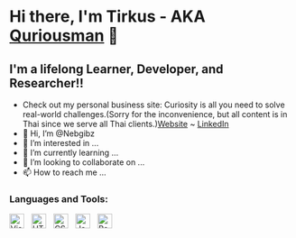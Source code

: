# Hi there, I'm Tirkus - AKA [Quriousman][website] 👋 

## I'm a lifelong Learner, Developer, and Researcher!!
- Check out my personal business site: Curiosity is all you need to solve real-world challenges.(Sorry for the inconvenience, but all content is in Thai since we serve all Thai clients.)[Website][website] ~ [LinkedIn][quriousman-linkedin]
- 👋 Hi, I’m @Nebgibz
- 👀 I’m interested in ...
- 🌱 I’m currently learning ...
- 💞️ I’m looking to collaborate on ...
- 📫 How to reach me ...

### Languages and Tools:

<img align="left" alt="Visual Studio Code" width="26px" src="https://cdn.jsdelivr.net/gh/devicons/devicon/icons/vscode/vscode-original.svg" style="padding-right:10px;" />
<img align="left" alt="HTML5" width="26px" src="https://cdn.jsdelivr.net/gh/devicons/devicon/icons/html5/html5-original.svg" style="padding-right:10px;" />
<img align="left" alt="CSS3" width="26px" src="https://cdn.jsdelivr.net/gh/devicons/devicon/icons/css3/css3-original.svg" style="padding-right:10px;" />
<img align="left" alt="JavaScript" width="26px" src="https://cdn.jsdelivr.net/gh/devicons/devicon/icons/javascript/javascript-original.svg" style="padding-right:10px;" />
<img align="left" alt="React" width="26px" src="https://cdn.jsdelivr.net/gh/devicons/devicon/icons/react/react-original.svg" style="padding-right:10px;" />


[website]: https://quriousman.com
[quriousman-linkedin]: https://www.linkedin.com/company/quriousman/
